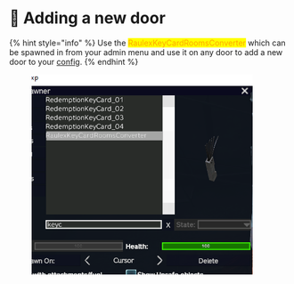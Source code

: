 # 🚪 Adding a new door

{% hint style="info" %}
Use the <mark style="color:orange;">RaulexKeyCardRoomsConverter</mark> which can be spawned in from your admin menu and use it on any door to add a new door to your [config](structure-of-configurations-schema.md#door-structure).&#x20;
{% endhint %}

<figure><img src="../../../.gitbook/assets/image (21).png" alt=""><figcaption></figcaption></figure>

